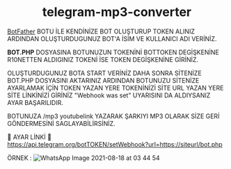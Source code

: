 # <h1 align="center">telegram-mp3-converter</h1>

<a href="https://t.me/BotFather">BotFather</a> BOTU İLE KENDİNİZE BOT OLUŞTURUP TOKEN ALINIZ ARDINDAN OLUŞTURDUGUNUZ BOT'A İSİM VE KULLANICI ADI VERİNİZ.
<br>

**BOT.PHP** DOSYASINA BOTUNUZUN TOKENİNİ BOTTOKEN DEGİŞKENİNE R10NETTEN ALDIGINIZ TOKENİ İSE TOKEN DEGİŞKENİNE GİRİNİZ.

OLUŞTURDUGUNUZ BOTA START VERİNİZ DAHA SONRA SİTENİZE BOT.PHP DOSYASINI AKTARINIZ ARDINDAN BOTUNUZU SİTENİZE AYARLAMAK İÇİN TOKEN YAZAN YERE 
TOKENİNİZİ SİTE URL YAZAN YERE SİTE LİNKİNİZİ GİRİNİZ "Webhook was set" UYARISINI DA ALDIYSANIZ AYAR BAŞARILIDIR.

BOTUNUZA /mp3 youtubelink YAZARAK ŞARKIYI MP3 OLARAK SİZE GERİ GÖNDERMESİNİ SAGLAYABİLİRSİNİZ.
<br>


🔻 AYAR LİNKİ 🔻<br>
https://api.telegram.org/botTOKEN/setWebhook?url=https://siteurl/bot.php

ÖRNEK :
![WhatsApp Image 2021-08-18 at 03 44 54](https://user-images.githubusercontent.com/88912764/129819125-dc5628de-733f-4206-ad58-05fd58446bca.jpeg)

